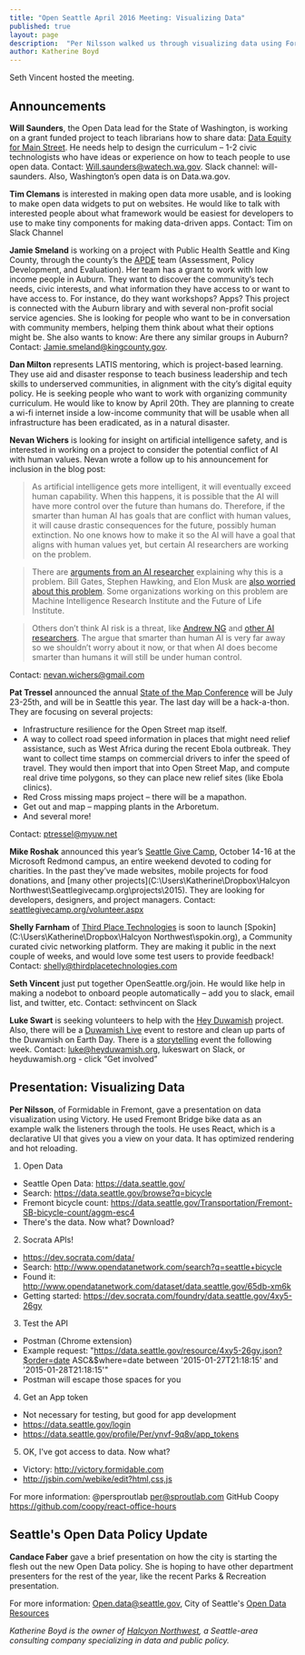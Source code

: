 ```yaml
---
title: "Open Seattle April 2016 Meeting: Visualizing Data"
published: true
layout: page
description:  "Per Nilsson walked us through visualizing data using Formidable's Victory. Plus many announcments about great projects looking for help, and an update from Candace Faber on Seattle's Open Data Policy. "
author: Katherine Boyd
---
```


Seth Vincent hosted the meeting. 

## Announcements

**Will Saunders**, the Open Data lead for the State of Washington, is working on a grant funded project to teach librarians how to share data: [Data Equity for Main Street](https://www.newschallenge.org/challenge/data/entries/data-equity-for-main-street-bringing-open-data-home-through-local-libraries). He needs help to design the curriculum – 1-2 civic technologists who have ideas or experience on how to teach people to use open data. 
Contact: [Will.saunders@watech.wa.gov](Will.saunders@watech.wa.gov). Slack channel: will-saunders. Also, Washington’s open data is on Data.wa.gov. 

**Tim Clemans** is interested in making open data more usable, and is looking to make open data widgets to put on websites. He would like to talk with interested people about what framework would be easiest for developers to use to make tiny components for making data-driven apps. 
Contact: Tim on Slack Channel  

**Jamie Smeland** is working on a project with Public Health Seattle and King County, through the county’s the [APDE](http://www.kingcounty.gov/healthservices/health/data/APDE.aspx) team (Assessment, Policy Development, and Evaluation). Her team has a grant to work with low income people in Auburn. They want to discover the community’s tech needs, civic interests, and what information they have access to or want to have access to. For instance, do they want workshops? Apps? This project is connected with the Auburn library and with several non-profit social service agencies. She is looking for people who want to be in conversation with community members, helping them think about what their options might be. She also wants to know: Are there any similar groups in Auburn?  
Contact: [Jamie.smeland@kingcounty.gov](Jamie.smeland@kingcounty.gov). 

**Dan Milton** represents LATIS mentoring, which is project-based learning. They use aid and disaster response to teach business leadership and tech skills to underserved communities, in alignment with the city’s digital equity policy. He is seeking people who want to work with organizing community curriculum. He would like to know by April 20th. They are planning to create a wi-fi internet inside a low-income community that will be usable when all infrastructure has been eradicated, as in a natural disaster. 

**Nevan Wichers** is looking for insight on artificial intelligence safety, and is interested in working on a project to consider the potential conflict of AI with human values. Nevan wrote a follow up to his announcement for inclusion in the blog post:

> As artificial intelligence gets more intelligent, it will eventually exceed human capability. When this happens, it is possible that the AI will have more control over the future than humans do. Therefore, if the smarter than human AI has goals that are conflict with human values, it will cause drastic consequences for the future, possibly human extinction. No one knows how to make it so the AI will have a goal that aligns with human values yet, but certain AI researchers are working on the problem.

> There are [arguments from an AI researcher](http://intelligence.org/files/AIPosNegFactor.pdf) explaining why this is a problem. Bill Gates, Stephen Hawking, and Elon Musk are [also worried about this problem](http://observer.com/2015/08/stephen-hawking-elon-musk-and-bill-gates-warn-about-artificial-intelligence/). Some organizations working on this problem are Machine Intelligence Research Institute and the Future of Life Institute. 

> Others don’t think AI risk is a threat, like [Andrew NG](http://fusion.net/story/54583/the-case-against-killer-robots-from-a-guy-actually-building-ai/) and [other AI researchers](http://www.popsci.com/bill-gates-fears-ai-ai-researchers-know-better). The argue that smarter than human AI is very far away so we shouldn’t worry about it now, or that when AI does become smarter than humans it will still be under human control.

Contact: [nevan.wichers@gmail.com](nevan.wichers@gmail.com)

**Pat Tressel** announced the annual [State of the Map Conference](http://stateofthemap.us/) will be July 23-25th, and will be in Seattle this year. The last day will be a hack-a-thon. They are focusing on several projects:

* Infrastructure resilience for the Open Street map itself. 
* A way to collect road speed information in places that might need relief assistance, such as West Africa during the recent Ebola outbreak. They want to collect time stamps on commercial drivers to infer the speed of travel. They would then import that into Open Street Map, and compute real drive time polygons, so they can place new relief sites (like Ebola clinics).
* Red Cross missing maps project – there will be a mapathon.
* Get out and map – mapping plants in the Arboretum.
* And several more!

Contact: [ptressel@myuw.net](ptressel@myuw.net)

**Mike Roshak** announced this year’s [Seattle Give Camp](http://www.seattlegivecamp.org/), October 14-16 at the Microsoft Redmond campus, an entire weekend devoted to coding for charities. In the past they’ve made websites, mobile projects for food donations, and [many other projects](C:\Users\Katherine\Dropbox\Halcyon Northwest\Seattlegivecamp.org\projects\2015). They are looking for developers, designers, and project managers.
Contact: [seattlegivecamp.org/volunteer.aspx](seattlegivecamp.org/volunteer.aspx)

**Shelly Farnham** of [Third Place Technologies](http://thirdplacetechnologies.com/) is soon to launch [Spokin](C:\Users\Katherine\Dropbox\Halcyon Northwest\spokin.org), a Community curated civic networking platform. They are making it public in the next couple of weeks, and would love some test users to provide feedback!
Contact: [shelly@thirdplacetechnologies.com](shelly@thirdplacetechnologies.com)

**Seth Vincent** just put together OpenSeattle.org/join. He would like help in making a nodebot to onboard people automatically – add you to slack, email list, and twitter, etc. 
Contact: sethvincent on Slack

**Luke Swart** is seeking volunteers to help with the [Hey Duwamish](http://www.heyduwamish.org/) project. Also, there will be a [Duwamish Live](http://www.duwamishalive.org/) event to restore and clean up parts of the Duwamish on Earth Day. There is a [storytelling](http://www.duwamishtribe.org/images/DLHSTG20160424-Brochure.pdf) event the following week. 
Contact: luke@heyduwamish.org, lukeswart on Slack, or heyduwamish.org - click “Get involved”

## Presentation: Visualizing Data 

**Per Nilsson**, of Formidable in Fremont, gave a presentation on data visualization using Victory.  He used Fremont Bridge bike data as an example walk the listeners through the tools. He uses React, which is a declarative UI that gives you a view on your data. It has optimized rendering and hot reloading.

1.	Open Data
* Seattle Open Data: https://data.seattle.gov/
* Search: https://data.seattle.gov/browse?q=bicycle
* Fremont bicycle count: https://data.seattle.gov/Transportation/Fremont-SB-bicycle-count/aggm-esc4
* There's the data. Now what? Download?
2.	Socrata APIs!
* https://dev.socrata.com/data/
* Search: http://www.opendatanetwork.com/search?q=seattle+bicycle
* Found it: http://www.opendatanetwork.com/dataset/data.seattle.gov/65db-xm6k
* Getting started: https://dev.socrata.com/foundry/data.seattle.gov/4xy5-26gy
3.	Test the API
* Postman (Chrome extension)
* Example request: "https://data.seattle.gov/resource/4xy5-26gy.json?$order=date ASC&$where=date between '2015-01-27T21:18:15' and '2015-01-28T21:18:15'"
* Postman will escape those spaces for you
4.	Get an App token
* Not necessary for testing, but good for app development
* https://data.seattle.gov/login
* https://data.seattle.gov/profile/Per/ynvf-9q8v/app_tokens
5.	OK, I've got access to data. Now what?
* Victory: http://victory.formidable.com
* http://jsbin.com/webike/edit?html,css,js

For more information:
@persproutlab
[per@sproutlab.com](per@sproutlab.com)
GitHub Coopy
https://github.com/coopy/react-office-hours


## Seattle's Open Data Policy Update 
**Candace Faber** gave a brief presentation on how the city is starting the flesh out the new Open Data policy. She is hoping to have other department presenters for the rest of the year, like the recent Parks & Recreation presentation. 

For more information:
Open.data@seattle.gov, 
City of Seattle's [Open Data Resources](http://www.seattle.gov/legislation-policies-and-standards/open-data)

_Katherine Boyd is the owner of [Halcyon Northwest](http://halcyonnw.com/), a Seattle-area consulting company specializing in data and public policy._
